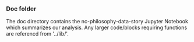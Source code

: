 ### Doc folder

The doc directory contains the nc-philosophy-data-story Jupyter Notebook
which summarizes our analysis. Any larger code/blocks requiring functions
are referencd from '../lib/'.
